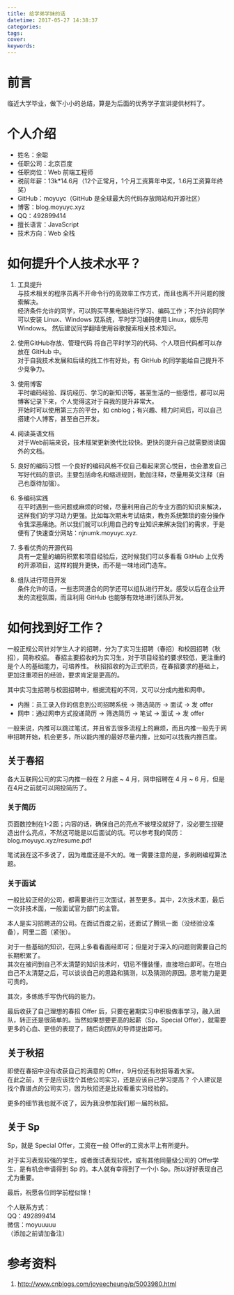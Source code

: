 ```yaml
---
title: 给学弟学妹的话
datetime: 2017-05-27 14:38:37
categories:
tags:
cover:
keywords:
---
```


# 前言
临近大学毕业，做下小小的总结，算是为后面的优秀学子宣讲提供材料了。

# 个人介绍

- 姓名：余聪
- 任职公司：北京百度
- 任职岗位：Web 前端工程师
- 税前年薪：13k*14.6月（12个正常月，1个月工资算年中奖，1.6月工资算年终奖）
- GitHub：moyuyc（GitHub 是全球最大的代码存放网站和开源社区）
- 博客：blog.moyuyc.xyz
- QQ：492899414
- 擅长语言：JavaScript
- 技术方向：Web 全栈

# 如何提升个人技术水平？

1. 工具提升  
    与技术相关的程序员离不开命令行的高效率工作方式，而且也离不开问题的搜索解决。  
    经济条件允许的同学，可以购买苹果电脑进行学习、编码工作；不允许的同学可以安装 Linux、Windows 双系统，平时学习编码使用 Linux，娱乐用Windows。
    然后建议同学翻墙使用谷歌搜索相关技术知识。

2. 使用GitHub存放、管理代码
    将自己平时学习的代码、个人项目代码都可以存放在 GitHub 中。  
    对于自我技术发展和后续的找工作有好处，有 GitHub 的同学能给自己提升不少竞争力。

3. 使用博客  
    平时编码经验、踩坑经历、学习的新知识等，甚至生活的一些感悟，都可以用博客记录下来，个人觉得这对于自我的提升非常大。  
    开始时可以使用第三方的平台，如 cnblog；有兴趣、精力时间后，可以自己搭建个人博客，甚至自己开发。

4. 阅读英语文档  
    对于Web前端来说，技术框架更新换代比较快。更快的提升自己就需要阅读国外的文档。

5. 良好的编码习惯
    一个良好的编码风格不仅自己看起来赏心悦目，也会激发自己写好代码的意识。主要包括命名和缩进规则，勤加注释，尽量用英文注释（自己也亟待加强）。
    
6. 多编码实践  
    在平时遇到一些问题或麻烦的时候，尽量利用自己的专业方面的知识来解决，这样我们的学习动力更强。比如每次期末考试结束，教务系统繁琐的查分操作令我深恶痛绝。所以我们就可以利用自己的专业知识来解决我们的需求，于是便有了快速查分网站：njnumk.moyuyc.xyz.

7. 多看优秀的开源代码  
    具有一定量的编码积累和项目经验后，这时候我们可以多看看 GitHub 上优秀的开源项目，这样的提升更快，而不是一味地闭门造车。

8. 组队进行项目开发  
    条件允许的话，一些志同道合的同学还可以组队进行开发。感受以后在企业开发的流程氛围，而且利用 GitHub 也能够有效地进行团队开发。

# 如何找到好工作？

一般正规公司针对学生人才的招聘，分为了实习生招聘（春招）和校园招聘（秋招），简称校招。
春招主要招收的为实习生，对于项目经验的要求较低，更注重的是个人的基础能力，可培养性。
秋招招收的为正式职员，在春招要求的基础上，更加注重项目的经验，要求肯定是更高的。

其中实习生招聘与校园招聘中，根据流程的不同，又可以分成内推和网申。
- 内推：员工录入你的信息到公司招聘系统 -> 筛选简历 -> 面试 -> 发 offer
- 网申：通过网申方式投递简历 -> 筛选简历 -> 笔试 -> 面试 -> 发 offer

一般来说，内推可以跳过笔试，并且省去很多流程上的麻烦，而且内推一般先于网申招聘开始，机会更多，所以能内推的最好尽量内推，比如可以找我内推百度。

## 关于春招

各大互联网公司的实习内推一般在 2 月底 ~ 4 月，网申招聘在 4 月 ~ 6 月，但是在4月之前就可以网投简历了。

### 关于简历

页面数控制在1-2面；内容的话，确保自己的亮点不被埋没就好了，没必要生捏硬造出什么亮点，不然这可能是以后面试的坑。可以参考我的简历：blog.moyuyc.xyz/resume.pdf

笔试我在这不多说了，因为难度还是不大的。唯一需要注意的是，多刷刷编程算法题。

### 关于面试

一般比较正经的公司，都需要进行三次面试，甚至更多。其中，2次技术面，最后一次非技术面，一般面试官为部门的主管。

本人是实习招聘进的公司。在面试百度之前，还面试了腾讯一面（没经验没准备），阿里二面（紧张）。  

对于一些基础的知识，在网上多看看面经即可；但是对于深入的问题则需要自己的长期积累了。  
其次在被问到自己不太清楚的知识技术时，切忌不懂装懂，直接坦白即可。在坦白自己不太清楚之后，可以谈谈自己的思路和猜测，以及猜测的原因。思考能力是更可贵的。

其次，多练练手写伪代码的能力。

最后收获了自己理想的春招 Offer 后，只要在暑期实习中积极做事学习，融入团队，转正还是很简单的。当然如果想要更高的起薪（Sp，Special Offer），就需要更多的心血、更佳的表现了，随后向团队的导师提出即可。

## 关于秋招

即使在春招中没有收获自己的满意的 Offer，9月份还有秋招等着大家。  
在此之前，关于是应该找个其他公司实习，还是应该自己学习提高？
个人建议是找个靠谱点的公司实习，因为秋招还是比较看重实习经验的。

更多的细节我也就不说了，因为我没参加我们那一届的秋招。

## 关于 Sp

Sp，就是 Special Offer，工资在一般 Offer的工资水平上有所提升。

对于实习表现较强的学生，或者面试表现较优，或有其他同量级公司的 Offer学生，是有机会申请得到 Sp 的。本人就有幸得到了一个小 Sp。所以好好表现自己尤为重要。


最后，祝愿各位同学前程似锦！

个人联系方式：  
QQ：492899414  
微信：moyuuuuu  
（添加之前请加备注）

# 参考资料
1. http://www.cnblogs.com/joyeecheung/p/5003980.html
